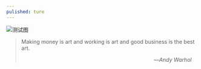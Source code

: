 ```yaml
---
pulished: ture
---      
```


![测试图]({{site.baseurl}}/image/railway.jpg)  
   
  



>Making money is art and working is art and good business is the best art.           
>                                                      
>&emsp;&emsp;&emsp;&emsp;&emsp;&emsp;&emsp;&emsp;&emsp;&emsp;&emsp;&emsp;&emsp;&emsp;&emsp;&emsp;&emsp;&emsp;&emsp;&emsp;&emsp;&emsp;&emsp;&emsp;&emsp;—*Andy Warhol*    
